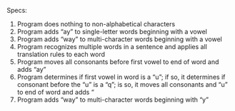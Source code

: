 Specs:
1.	Program does nothing to non-alphabetical characters
2.	Program adds “ay” to single-letter words beginning with a vowel
3.	Program adds “way” to multi-character words beginning with a vowel
4.	Program recognizes multiple words in a sentence and applies all translation rules to each word
5.	Program moves all consonants before first vowel to end of word and adds “ay”
6.	Program determines if first vowel in word is a “u”; if so, it determines if consonant before the “u” is a “q”; is so, it moves all consonants and “u” to end of word and adds “
7.	Program adds “way” to multi-character words beginning with “y”
